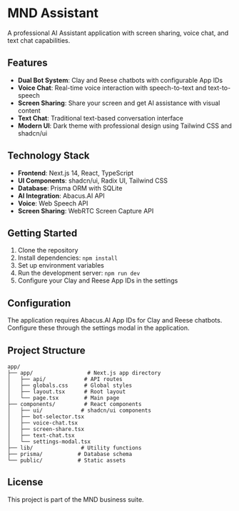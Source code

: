 # MND Assistant

A professional AI Assistant application with screen sharing, voice chat, and text chat capabilities.

## Features

- **Dual Bot System**: Clay and Reese chatbots with configurable App IDs
- **Voice Chat**: Real-time voice interaction with speech-to-text and text-to-speech
- **Screen Sharing**: Share your screen and get AI assistance with visual content
- **Text Chat**: Traditional text-based conversation interface
- **Modern UI**: Dark theme with professional design using Tailwind CSS and shadcn/ui

## Technology Stack

- **Frontend**: Next.js 14, React, TypeScript
- **UI Components**: shadcn/ui, Radix UI, Tailwind CSS
- **Database**: Prisma ORM with SQLite
- **AI Integration**: Abacus.AI API
- **Voice**: Web Speech API
- **Screen Sharing**: WebRTC Screen Capture API

## Getting Started

1. Clone the repository
2. Install dependencies: `npm install`
3. Set up environment variables
4. Run the development server: `npm run dev`
5. Configure your Clay and Reese App IDs in the settings

## Configuration

The application requires Abacus.AI App IDs for Clay and Reese chatbots. Configure these through the settings modal in the application.

## Project Structure

```
app/
├── app/                 # Next.js app directory
│   ├── api/            # API routes
│   ├── globals.css     # Global styles
│   ├── layout.tsx      # Root layout
│   └── page.tsx        # Main page
├── components/         # React components
│   ├── ui/            # shadcn/ui components
│   ├── bot-selector.tsx
│   ├── voice-chat.tsx
│   ├── screen-share.tsx
│   ├── text-chat.tsx
│   └── settings-modal.tsx
├── lib/               # Utility functions
├── prisma/           # Database schema
└── public/           # Static assets
```

## License

This project is part of the MND business suite.

